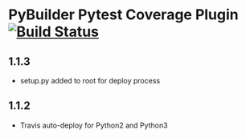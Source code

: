 PyBuilder Pytest Coverage Plugin [![Build Status](https://travis-ci.org/AlexeySanko/pybuilder_pytest_coverage.svg?branch=master)](https://travis-ci.org/AlexeySanko/pybuilder_pytest_coverage)
=======================

1.1.3
-----
- setup.py added to root for deploy process

1.1.2
-----
- Travis auto-deploy for Python2 and Python3